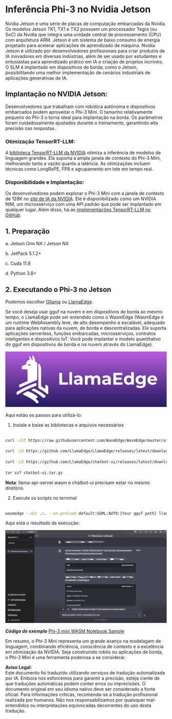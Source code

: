 # **Inferência Phi-3 no Nvidia Jetson**

Nvidia Jetson é uma série de placas de computação embarcadas da Nvidia. Os modelos Jetson TK1, TX1 e TX2 possuem um processador Tegra (ou SoC) da Nvidia que integra uma unidade central de processamento (CPU) com arquitetura ARM. Jetson é um sistema de baixo consumo de energia projetado para acelerar aplicações de aprendizado de máquina. Nvidia Jetson é utilizado por desenvolvedores profissionais para criar produtos de IA inovadores em diversas indústrias, além de ser usado por estudantes e entusiastas para aprendizado prático em IA e criação de projetos incríveis. O SLM é implantado em dispositivos de borda, como o Jetson, possibilitando uma melhor implementação de cenários industriais de aplicações generativas de IA.

## Implantação no NVIDIA Jetson:
Desenvolvedores que trabalham com robótica autônoma e dispositivos embarcados podem aproveitar o Phi-3 Mini. O tamanho relativamente pequeno do Phi-3 o torna ideal para implantação na borda. Os parâmetros foram cuidadosamente ajustados durante o treinamento, garantindo alta precisão nas respostas.

### Otimização TensorRT-LLM:
A [biblioteca TensorRT-LLM da NVIDIA](https://github.com/NVIDIA/TensorRT-LLM?WT.mc_id=aiml-138114-kinfeylo) otimiza a inferência de modelos de linguagem grandes. Ela suporta a ampla janela de contexto do Phi-3 Mini, melhorando tanto a vazão quanto a latência. As otimizações incluem técnicas como LongRoPE, FP8 e agrupamento em lote em tempo real.

### Disponibilidade e Implantação:
Os desenvolvedores podem explorar o Phi-3 Mini com a janela de contexto de 128K no [site de IA da NVIDIA](https://www.nvidia.com/en-us/ai-data-science/generative-ai/). Ele é disponibilizado como um NVIDIA NIM, um microsserviço com uma API padrão que pode ser implantado em qualquer lugar. Além disso, há as [implementações TensorRT-LLM no GitHub](https://github.com/NVIDIA/TensorRT-LLM).

## **1. Preparação**

a. Jetson Orin NX / Jetson NX

b. JetPack 5.1.2+
   
c. Cuda 11.8
   
d. Python 3.8+

## **2. Executando o Phi-3 no Jetson**

Podemos escolher [Ollama](https://ollama.com) ou [LlamaEdge](https://llamaedge.com).

Se você deseja usar gguf na nuvem e em dispositivos de borda ao mesmo tempo, o LlamaEdge pode ser entendido como o WasmEdge (WasmEdge é um runtime WebAssembly leve, de alto desempenho e escalável, adequado para aplicações nativas da nuvem, de borda e descentralizadas. Ele suporta aplicações serverless, funções embarcadas, microsserviços, contratos inteligentes e dispositivos IoT. Você pode implantar o modelo quantitativo do gguf em dispositivos de borda e na nuvem através do LlamaEdge).

![llamaedge](../../../../../translated_images/llamaedge.1356a35c809c5e9d89d8168db0c92161e87f5e2c34831f2fad800f00fc4e74dc.pt.jpg)

Aqui estão os passos para utilizá-lo:

1. Instale e baixe as bibliotecas e arquivos necessários

```bash

curl -sSf https://raw.githubusercontent.com/WasmEdge/WasmEdge/master/utils/install.sh | bash -s -- --plugin wasi_nn-ggml

curl -LO https://github.com/LlamaEdge/LlamaEdge/releases/latest/download/llama-api-server.wasm

curl -LO https://github.com/LlamaEdge/chatbot-ui/releases/latest/download/chatbot-ui.tar.gz

tar xzf chatbot-ui.tar.gz

```

**Nota**: llama-api-server.wasm e chatbot-ui precisam estar no mesmo diretório.

2. Execute os scripts no terminal

```bash

wasmedge --dir .:. --nn-preload default:GGML:AUTO:{Your gguf path} llama-api-server.wasm -p phi-3-chat

```

Aqui está o resultado da execução:

![llamaedgerun](../../../../../translated_images/llamaedgerun.66eb2acd7f14e814437879522158b9531ae7c955014d48d0708d0e4ce6ac94a6.pt.png)

***Código de exemplo*** [Phi-3 mini WASM Notebook Sample](https://github.com/Azure-Samples/Phi-3MiniSamples/tree/main/wasm)

Em resumo, o Phi-3 Mini representa um grande avanço na modelagem de linguagem, combinando eficiência, consciência de contexto e a excelência em otimização da NVIDIA. Seja construindo robôs ou aplicações de borda, o Phi-3 Mini é uma ferramenta poderosa a se considerar.

**Aviso Legal**:  
Este documento foi traduzido utilizando serviços de tradução automatizada por IA. Embora nos esforcemos para garantir a precisão, esteja ciente de que traduções automáticas podem conter erros ou imprecisões. O documento original em seu idioma nativo deve ser considerado a fonte oficial. Para informações críticas, recomenda-se a tradução profissional realizada por humanos. Não nos responsabilizamos por quaisquer mal-entendidos ou interpretações equivocadas decorrentes do uso desta tradução.